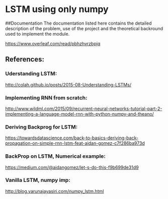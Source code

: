 # LSTM using only numpy

##Documentation
The documentation listed here contains the detailed description of the problem, use of the project and the theoretical backround used to implement the module.

https://www.overleaf.com/read/pbhzhvrzbpjq



## References:


### Uderstanding LSTM: 
http://colah.github.io/posts/2015-08-Understanding-LSTMs/

### Implementing RNN from scratch:
http://www.wildml.com/2015/09/recurrent-neural-networks-tutorial-part-2-implementing-a-language-model-rnn-with-python-numpy-and-theano/

### Deriving Backprog for LSTM: 
https://towardsdatascience.com/back-to-basics-deriving-back-propagation-on-simple-rnn-lstm-feat-aidan-gomez-c7f286ba973d

### BackProp on LSTM, Numerical example:
https://medium.com/@aidangomez/let-s-do-this-f9b699de31d9

### Vanilla LSTM, numpy imp:
http://blog.varunajayasiri.com/numpy_lstm.html
